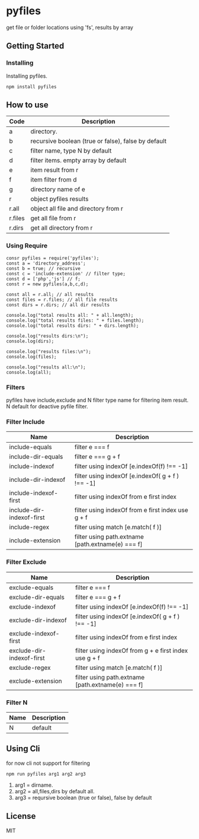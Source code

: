 # pyfiles
get file or folder locations using 'fs', results by array
## Getting Started
### Installing
Installing pyfiles.
```
npm install pyfiles
```
## How to use
| Code | Description |
|------|------|
|a| directory. |
|b| recursive boolean (true or false), false by default |
|c| filter name, type N by default | 
|d|  filter items. empty array by default |
|e| item result from r |
|f| item filter from d |
|g| directory name of e |
|r| object pyfiles results |
|r.all| object all file and directory from r|
|r.files| get all file from r |
|r.dirs| get all directory from r |
### Using Require
```
consr pyfiles = require('pyfiles');
const a = 'directory_address';
const b = true; // recursive
const c = 'include-extension' // filter type;
const d = ['php','js'] // f;
const r = new pyfiles(a,b,c,d);

const all = r.all; // all results
const files = r.files; // all file results
const dirs = r.dirs; // all dir results

console.log("total results all: " + all.length);
console.log("total results files: " + files.length);
console.log("total results dirs: " + dirs.length);

console.log("results dirs:\n");
console.log(dirs);

console.log("results files:\n");
console.log(files);

console.log("results all:\n");
console.log(all);
```
### Filters
pyfiles have include,exclude and N filter type name for filtering item result. N default for deactive pyfile filter.
### Filter Include
| Name | Description |
| ------ | ------ |
| include-equals | filter e === f |
| include-dir-equals | filter e === g + f |
| include-indexof | filter using indexOf [e.indexOf(f) !== -1] |
| include-dir-indexof | filter using indexOf [e.indexOf( g + f ) !== -1] |
| include-indexof-first | filter using indexOf from e first index |
| include-dir-indexof-first | filter using indexOf from e first index use g + f |
| include-regex | filter using match [e.match( f )] |
| include-extension | filter using path.extname [path.extname(e) === f] |
### Filter Exclude
| Name | Description |
| ------ | ------ |
| exclude-equals | filter e === f |
| exclude-dir-equals | filter e === g + f |
| exclude-indexof | filter using indexOf [e.indexOf(f) !== -1] |
| exclude-dir-indexof | filter using indexOf [e.indexOf( g + f ) !== -1] |
| exclude-indexof-first | filter using indexOf from e first index |
| exclude-dir-indexof-first | filter using indexOf from g + e first index use g + f |
| exclude-regex | filter using match [e.match( f )] |
| exclude-extension | filter using path.extname [path.extname(e) === f] |
### Filter N
| Name | Description |
| ------ | ------ |
| N | default |
## Using Cli
for now cli not support for filtering
```
npm run pyfiles arg1 arg2 arg3
```
 1. arg1 = dirname.
 2. arg2 = all,files,dirs by default all.
 3. arg3 = reqursive boolean (true or false), false by default

License
----
MIT
